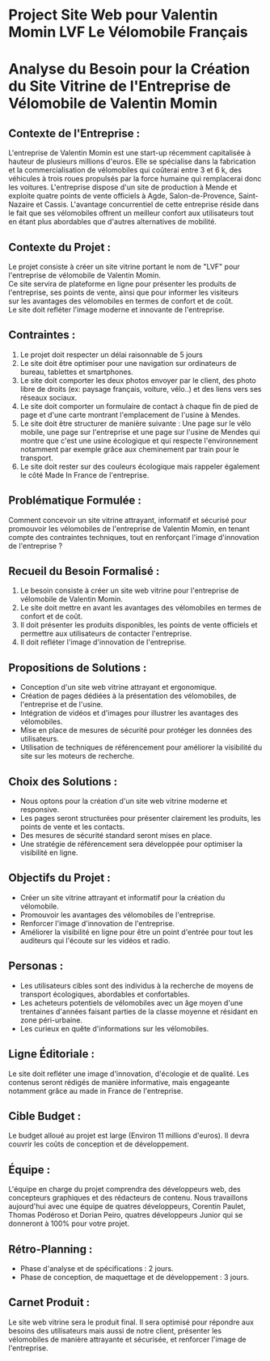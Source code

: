 # Project Site Web pour Valentin Momin LVF Le Vélomobile Français

# Analyse du Besoin pour la Création du Site Vitrine de l'Entreprise de Vélomobile de Valentin Momin

## Contexte de l'Entreprise : 

L'entreprise de Valentin Momin est une start-up récemment capitalisée à hauteur de plusieurs millions d'euros. Elle se spécialise dans la fabrication et la commercialisation de vélomobiles qui coûterai entre 3 et 6 k, des véhicules à trois roues propulsés par la force humaine qui remplacerai donc les voitures. L'entreprise dispose d'un site de production à Mende et exploite quatre points de vente officiels à Agde, Salon-de-Provence, Saint-Nazaire et Cassis. L'avantage concurrentiel de cette entreprise réside dans le fait que ses vélomobiles offrent un meilleur confort aux utilisateurs tout en étant plus abordables que d'autres alternatives de mobilité.  

## Contexte du Projet :

Le projet consiste à créer un site vitrine portant le nom de "LVF" pour l'entreprise de vélomobile de Valentin Momin.  
Ce site servira de plateforme en ligne pour présenter les produits de l'entreprise, ses points de vente, ainsi que pour informer les visiteurs  
sur les avantages des vélomobiles en termes de confort et de coût.   
Le site doit refléter l'image moderne et innovante de l'entreprise.  

## Contraintes :

1. Le projet doit respecter un délai raisonnable de 5 jours  
2. Le site doit être optimiser pour une navigation sur ordinateurs de bureau, tablettes et smartphones.  
3. Le site doit comporter les deux photos envoyer par le client, des photo libre de droits (ex: paysage français, voiture, vélo..) et des liens vers ses réseaux sociaux.
4. Le site doit comporter un formulaire de contact à chaque fin de pied de page et d'une carte montrant l'emplacement de l'usine à Mendes.
5. Le site doit être structurer de manière suivante : Une page sur le vélo mobile, une page sur l'entreprise et une page sur l'usine de Mendes qui montre que c'est une usine écologique et qui respecte l'environnement notamment par exemple grâce aux cheminement par train pour le transport.
6. Le site doit rester sur des couleurs écologique mais rappeler également le côté Made In France de l'entreprise.

## Problématique Formulée :

Comment concevoir un site vitrine attrayant, informatif et sécurisé pour promouvoir les vélomobiles de l'entreprise de Valentin Momin, en tenant compte des contraintes techniques, tout en renforçant l'image d'innovation de l'entreprise ?

## Recueil du Besoin Formalisé :

1. Le besoin consiste à créer un site web vitrine pour l'entreprise de vélomobile de Valentin Momin.
2. Le site doit mettre en avant les avantages des vélomobiles en termes de confort et de coût.
3. Il doit présenter les produits disponibles, les points de vente officiels et permettre aux utilisateurs de contacter l'entreprise.
4. Il doit refléter l'image d'innovation de l'entreprise.

## Propositions de Solutions :

- Conception d'un site web vitrine attrayant et ergonomique.
- Création de pages dédiées à la présentation des vélomobiles, de l'entreprise et de l'usine.
- Intégration de vidéos et d'images pour illustrer les avantages des vélomobiles.
- Mise en place de mesures de sécurité pour protéger les données des utilisateurs.
- Utilisation de techniques de référencement pour améliorer la visibilité du site sur les moteurs de recherche.

## Choix des Solutions :

- Nous optons pour la création d'un site web vitrine moderne et responsive.
- Les pages seront structurées pour présenter clairement les produits, les points de vente et les contacts.
- Des mesures de sécurité standard seront mises en place.
- Une stratégie de référencement sera développée pour optimiser la visibilité en ligne.

## Objectifs du Projet :

- Créer un site vitrine attrayant et informatif pour la création du vélomobile.
- Promouvoir les avantages des vélomobiles de l'entreprise.
- Renforcer l'image d'innovation de l'entreprise.
- Améliorer la visibilité en ligne pour être un point d'entrée pour tout les auditeurs qui l'écoute sur les vidéos et radio.

## Personas :

- Les utilisateurs cibles sont des individus à la recherche de moyens de transport écologiques, abordables et confortables.
- Les acheteurs potentiels de vélomobiles avec un âge moyen d'une trentaines d'années faisant parties de la classe moyenne et résidant en zone péri-urbaine.
- Les curieux en quête d'informations sur les vélomobiles.

## Ligne Éditoriale :

Le site doit refléter une image d'innovation, d'écologie et de qualité. Les contenus seront rédigés de manière informative, mais engageante notamment grâce au made in France de l'entreprise.

## Cible Budget :

Le budget alloué au projet est large (Environ 11 millions d'euros). Il devra couvrir les coûts de conception et de développement.

## Équipe :

L'équipe en charge du projet comprendra des développeurs web, des concepteurs graphiques et des rédacteurs de contenu.
Nous travaillons aujourd'hui avec une équipe de quatres développeurs, Corentin Paulet, Thomas Podéroso et Dorian Peiro, quatres développeurs Junior qui se donneront à 100% pour votre projet.

## Rétro-Planning :

- Phase d'analyse et de spécifications : 2 jours.
- Phase de conception, de maquettage et de développement : 3 jours.

## Carnet Produit :

Le site web vitrine sera le produit final. Il sera optimisé pour répondre aux besoins des utilisateurs mais aussi de notre client, présenter les vélomobiles de manière attrayante et sécurisée, et renforcer l'image de l'entreprise.